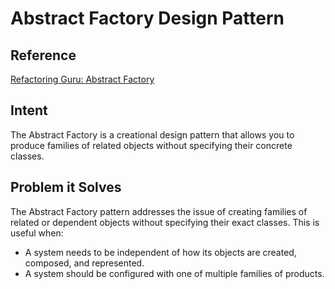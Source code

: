 # Abstract Factory Design Pattern

## Reference
[Refactoring Guru: Abstract Factory](https://refactoring.guru/design-patterns/abstract-factory)

## Intent
The Abstract Factory is a creational design pattern that allows you to produce families of related objects without specifying their concrete classes.

## Problem it Solves
The Abstract Factory pattern addresses the issue of creating families of related or dependent objects without specifying their exact classes. This is useful when:
- A system needs to be independent of how its objects are created, composed, and represented.
- A system should be configured with one of multiple families of products.